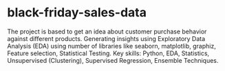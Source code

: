 # black-friday-sales-data
The project is based to get an idea about customer purchase behavior against different products. Generating insights using Exploratory Data Analysis (EDA) using number of libraries like seaborn, matplotlib, graphiz, Feature selection, Statistical Testing. Key skills: Python, EDA, Statistics, Unsupervised (Clustering), Supervised Regression, Ensemble Techniques.
